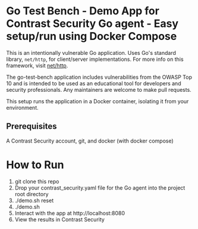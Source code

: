 # Go Test Bench - Demo App for Contrast Security Go agent - Easy setup/run using Docker Compose


This is an intentionally vulnerable Go application. Uses Go's standard library, `net/http`,
for client/server implementations. For more info on this framework, visit
[net/http](https://golang.org/pkg/net/http/).

The go-test-bench application includes vulnerabilities from the OWASP Top
10 and is intended to be used as an educational tool for developers and
security professionals. Any maintainers are welcome to make pull requests.

This setup runs the application in a Docker container, isolating it from your environment.

## Prerequisites

A Contrast Security account, git, and docker (with docker compose)

# How to Run

1. git clone this repo
2. Drop your contrast_security.yaml file for the Go agent into the project root directory
3. ./demo.sh reset
4. ./demo.sh
5. Interact with the app at http://localhost:8080
6. View the results in Contrast Security


